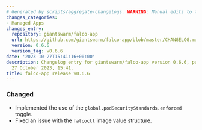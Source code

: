 ```yaml
---
# Generated by scripts/aggregate-changelogs. WARNING: Manual edits to this files will be overwritten.
changes_categories:
- Managed Apps
changes_entry:
  repository: giantswarm/falco-app
  url: https://github.com/giantswarm/falco-app/blob/master/CHANGELOG.md#066---2023-10-27
  version: 0.6.6
  version_tag: v0.6.6
date: '2023-10-27T15:41:16+00:00'
description: Changelog entry for giantswarm/falco-app version 0.6.6, published on
  27 October 2023, 15:41.
title: falco-app release v0.6.6
---
```


### Changed
- Implemented the use of the `global.podSecurityStandards.enforced` toggle.
- Fixed an issue with the `falcoctl` image value structure.
